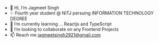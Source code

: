 - 👋 Hi, I’m Jagmeet Singh 
- ✨ Fourth year student @ NITJ persuing INFORMATION TECHNOLOGY DEGREE
- 🌱 I’m currently learning ... Reactjs and TypeScript
- 💞️ I’m looking to collaborate on any Frontend Projects
- 📫 Reach me jagmeetsingh2921@gmail.com

<!---
ucantbe-jagmeet/ucantbe-jagmeet is a ✨ special ✨ repository because its `README.md` (this file) appears on your GitHub profile.
You can click the Preview link to take a look at your changes.
--->
